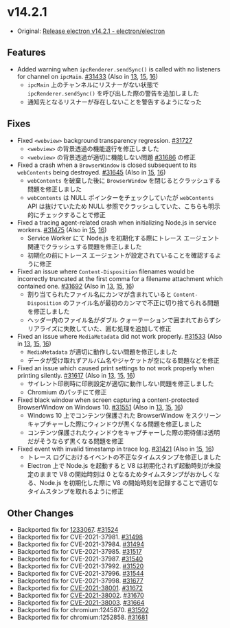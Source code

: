 # v14.2.1

- Original: [Release electron v14.2.1 - electron/electron](https://github.com/electron/electron/releases/tag/v14.2.1)

## Features

- Added warning when `ipcRenderer.sendSync()` is called with no listeners for channel on `ipcMain`. [#31433](https://github.com/electron/electron/pull/31433) (Also in [13](https://github.com/electron/electron/pull/31432), [15](https://github.com/electron/electron/pull/31434), [16](https://github.com/electron/electron/pull/31435))
  - `ipcMain` 上のチャンネルにリスナーがない状態で `ipcRenderer.sendSync()` を呼び出した際の警告を追加しました
  - 通知先となるリスナーが存在しないことを警告するようになった

## Fixes

- Fixed `<webview>` background transparency regression. [#31727](https://github.com/electron/electron/pull/31727)
  - `<webview>` の背景透過の機能退行を修正しました
  - `<webview>` の背景透過が適切に機能しない問題 [#31686](https://github.com/electron/electron/issues/31686) の修正
- Fixed a crash when a `BrowserWindow` is closed subsequent to its `webContents` being destroyed. [#31645](https://github.com/electron/electron/pull/31645) (Also in [15](https://github.com/electron/electron/pull/31644), [16](https://github.com/electron/electron/pull/31646))
  - `webContents` を破棄した後に `BrowserWindow` を閉じるとクラッシュする問題を修正しました
  - `webContents` は NULL ポインターをチェックしていたが `webContents` API は抜けていたため NULL 参照でクラッシュしていた、こちらも明示的にチェックすることで修正
- Fixed a tracing agent-related crash when initializing Node.js in service workers. [#31475](https://github.com/electron/electron/pull/31475) (Also in [15](https://github.com/electron/electron/pull/31476), [16](https://github.com/electron/electron/pull/31477))
  - Service Worker にて Node.js を初期化する際にトレース エージェント関連でクラッシュする問題を修正しました
  - 初期化の前にトレース エージェントが設定されていることを確認するように修正
- Fixed an issue where `Content-Disposition` filenames would be incorrectly truncated at the first comma for a filename attachment which contained one. [#31692](https://github.com/electron/electron/pull/31692) (Also in [13](https://github.com/electron/electron/pull/31691), [15](https://github.com/electron/electron/pull/31693), [16](https://github.com/electron/electron/pull/31694))
  - 割り当てられたファイル名にカンマが含まれていると `Content-Disposition` のファイル名が最初のカンマで不正に切り捨てられる問題を修正しました
  - ヘッダー内のファイル名がダブル クォーテーションで囲まれておらずシリアライズに失敗していた、囲む処理を追加して修正
- Fixed an issue where `MediaMetadata` did not work properly. [#31533](https://github.com/electron/electron/pull/31533) (Also in [13](https://github.com/electron/electron/pull/31532), [15](https://github.com/electron/electron/pull/31534), [16](https://github.com/electron/electron/pull/31535))
  - `MediaMetadata` が適切に動作しない問題を修正しました
  - データが受け取れずアルバム名やジャケットが空になる問題などを修正
- Fixed an issue which caused print settings to not work properly when printing silently. [#31617](https://github.com/electron/electron/pull/31617) (Also in [13](https://github.com/electron/electron/pull/31618), [15](https://github.com/electron/electron/pull/31616), [16](https://github.com/electron/electron/pull/31615))
  - サイレント印刷時に印刷設定が適切に動作しない問題を修正しました
  - Chromium のパッチにて修正
- Fixed black window when screen capturing a content-protected BrowserWindow on Windows 10. [#31551](https://github.com/electron/electron/pull/31551) (Also in [13](https://github.com/electron/electron/pull/31550), [15](https://github.com/electron/electron/pull/31385), [16](https://github.com/electron/electron/pull/31386))
  - Windows 10 上でコンテンツ保護された BrowserWindow をスクリーン キャプチャーした際にウィンドウが黒くなる問題を修正しました
  - コンテンツ保護されたウィンドウをキャプチャーした際の期待値は透明だがそうならず黒くなる問題を修正
- Fixed event with invalid timestamp in trace log. [#31421](https://github.com/electron/electron/pull/31421) (Also in [15](https://github.com/electron/electron/pull/31422), [16](https://github.com/electron/electron/pull/31423))
  - トレース ログにおけるイベントの不正なタイムスタンプを修正しました
  - Electron 上で Node.js を起動すると V8 は初期化されず起動時刻が未設定のままで V8 の開始時刻は 0 となるためタイムスタンプがおかしくなる、Node.js を初期化した際に V8 の開始時刻を記録することで適切なタイムスタンプを取れるように修正

## Other Changes

- Backported fix for [1233067](https://github.com/electron/electron/commit/1233067f9e7c1ccdced93000d57a14d34b3fe701). [#31524](https://github.com/electron/electron/pull/31524)
- Backported fix for CVE-2021-37981. [#31498](https://github.com/electron/electron/pull/31498)
- Backported fix for CVE-2021-37984. [#31494](https://github.com/electron/electron/pull/31494)
- Backported fix for CVE-2021-37985. [#31517](https://github.com/electron/electron/pull/31517)
- Backported fix for CVE-2021-37987. [#31540](https://github.com/electron/electron/pull/31540)
- Backported fix for CVE-2021-37992. [#31520](https://github.com/electron/electron/pull/31520)
- Backported fix for CVE-2021-37996. [#31544](https://github.com/electron/electron/pull/31544)
- Backported fix for CVE-2021-37998. [#31677](https://github.com/electron/electron/pull/31677)
- Backported fix for [CVE-2021-38001](https://github.com/advisories/GHSA-pp89-rwqv-pgh4 "CVE-2021-38001"). [#31672](https://github.com/electron/electron/pull/31672)
- Backported fix for [CVE-2021-38002](https://github.com/advisories/GHSA-4jw2-qgm3-j49h "CVE-2021-38002"). [#31670](https://github.com/electron/electron/pull/31670)
- Backported fix for [CVE-2021-38003](https://github.com/advisories/GHSA-4xx3-xg55-3wr5 "CVE-2021-38003"). [#31664](https://github.com/electron/electron/pull/31664)
- Backported fix for chromium:1245870. [#31502](https://github.com/electron/electron/pull/31502)
- Backported fix for chromium:1252858. [#31681](https://github.com/electron/electron/pull/31681)

